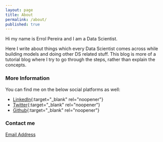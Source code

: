 ```yaml
---
layout: page
title: About
permalink: /about/
published: true
---
```


Hi my name is Errol Pereira and I am a Data Scientist. 

Here I write about things which every Data Scientist comes across while building models and doing other DS related stuff. This blog is more of a tutorial blog where I try to go through the steps, rather than explain the concepts.

### More Information

You can find me on the below social platforms as well:
- [LinkedIn](https://www.linkedin.com/in/errolpereira){:target="_blank" rel="noopener"}
- [Twitter](https://twitter.com/errol_pereira){:target="_blank" rel="noopener"}
- [Github](https://github.com/errolPereira){:target="_blank" rel="noopener"}

### Contact me

[Email Address](mailto:errolpereira06@gmail.com)
